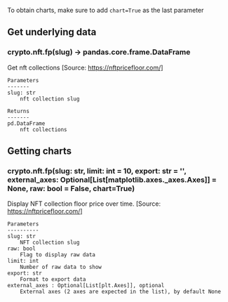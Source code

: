 To obtain charts, make sure to add `chart=True` as the last parameter

## Get underlying data 
### crypto.nft.fp(slug) -> pandas.core.frame.DataFrame

Get nft collections [Source: https://nftpricefloor.com/]

    Parameters
    -------
    slug: str
        nft collection slug

    Returns
    -------
    pd.DataFrame
        nft collections

## Getting charts 
### crypto.nft.fp(slug: str, limit: int = 10, export: str = '', external_axes: Optional[List[matplotlib.axes._axes.Axes]] = None, raw: bool = False, chart=True)

Display NFT collection floor price over time. [Source: https://nftpricefloor.com/]

    Parameters
    ----------
    slug: str
        NFT collection slug
    raw: bool
        Flag to display raw data
    limit: int
        Number of raw data to show
    export: str
        Format to export data
    external_axes : Optional[List[plt.Axes]], optional
        External axes (2 axes are expected in the list), by default None
